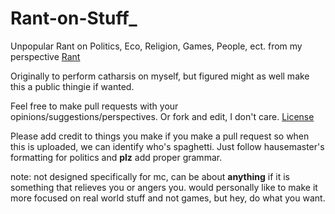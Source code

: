 # Rant-on-Stuff_
Unpopular Rant on Politics, Eco, Religion, Games, People, ect. from my perspective
[Rant](https://github.com/DrAGoniPenguin/Rant-on-Stuff_/blob/main/Pain.md)

Originally to perform catharsis on myself, but figured might as well make this a public thingie if wanted.

Feel free to make pull requests with your opinions/suggestions/perspectives.
Or fork and edit, I don't care. [License](https://github.com/DrAGoniPenguin/Rant-on-Stuff_/blob/main/LICENSE)

Please add credit to things you make if you make a pull request so when this is uploaded, we can identify who's spaghetti.
Just follow hausemaster's formatting for politics and **plz** add proper grammar.

note: not designed specifically for mc, can be about **anything** if it is something that relieves you or angers you.
would personally like to make it more focused on real world stuff and not games, but hey, do what you want.
